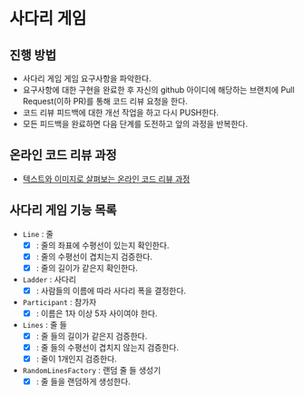 # 사다리 게임
## 진행 방법
* 사다리 게임 게임 요구사항을 파악한다.
* 요구사항에 대한 구현을 완료한 후 자신의 github 아이디에 해당하는 브랜치에 Pull Request(이하 PR)를 통해 코드 리뷰 요청을 한다.
* 코드 리뷰 피드백에 대한 개선 작업을 하고 다시 PUSH한다.
* 모든 피드백을 완료하면 다음 단계를 도전하고 앞의 과정을 반복한다.

## 온라인 코드 리뷰 과정
* [텍스트와 이미지로 살펴보는 온라인 코드 리뷰 과정](https://github.com/nextstep-step/nextstep-docs/tree/master/codereview)

## 사다리 게임 기능 목록
* `Line` : 줄
    * [x] : 줄의 좌표에 수평선이 있는지 확인한다.
    * [x] : 줄의 수평선이 겹치는지 검증한다.
    * [x] : 줄의 길이가 같은지 확인한다.

* `Ladder` : 사다리
    * [x] : 사람들의 이름에 따라 사다리 폭을 결정한다.

* `Participant` : 참가자
    * [x] : 이름은 1자 이상 5자 사이여야 한다.

* `Lines` : 줄 들
    * [x] : 줄 들의 길이가 같은지 검증한다.
    * [x] : 줄 들의 수평선이 겹치지 않는지 검증한다.
    * [x] : 줄이 1개인지 검증한다.

* `RandomLinesFactory` : 랜덤 줄 들 생성기
    * [x] : 줄 들을 랜덤하게 생성한다.